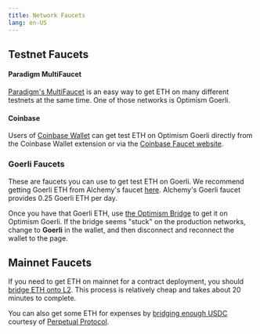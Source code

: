 ```yaml
---
title: Network Faucets 
lang: en-US
---
```


## Testnet Faucets

#### Paradigm MultiFaucet

[Paradigm's MultiFaucet](https://faucet.paradigm.xyz/) is an easy way to get ETH on many different testnets at the same time.
One of those networks is Optimism Goerli.

#### Coinbase

Users of [Coinbase Wallet](https://www.coinbase.com/wallet) can get test ETH on Optimism Goerli directly from the Coinbase Wallet extension or via the [Coinbase Faucet website](https://coinbase.com/faucets/optimism-goerli-faucet).


### Goerli Faucets

These are faucets you can use to get test ETH on Goerli. 
We recommend getting Goerli ETH from Alchemy's faucet [here](https://goerlifaucet.com/?a=818c11a8da). 
Alchemy's Goerli faucet provides 0.25 Goerli ETH per day.

Once you have that Goerli ETH, use [the Optimism Bridge](https://app.optimism.io/bridge) to get it on Optimism Goerli.
If the bridge seems "stuck" on the production networks, change to **Goerli** in the wallet, and then disconnect and reconnect the wallet to the page.


## Mainnet Faucets

If you need to get ETH on mainnet for a contract deployment, you should [bridge ETH onto L2](https://gateway.optimism.io/).
This process is relatively cheap and takes about 20 minutes to complete.

You can also get some ETH for expenses by [bridging enough USDC](https://optifaucet.com/) courtesy of [Perpetual Protocol](https://perp.com/).
